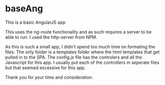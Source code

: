 # baseAng
This is a basic AngularJS app

This uses the ng-route functionality and as such requires a server to be able to run. I used the http-server from NPM.

As this is such a small app, I didn't spend too much time on formating the files. The only folder is a templates folder where the html templates that get pulled in to the SPA. 
The config.js file has the controlers and all the Javascript for this app. I usually put each of the controllers in seperate files but that seemed excessive for this app.

Thank you for your time and consideration. 
